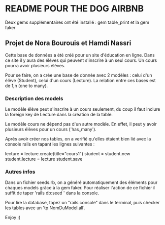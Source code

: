 # README POUR THE DOG AIRBNB

Deux gems supplémentaires ont été installé : gem table_print et la gem faker

## Projet de Nora Bourouis et Hamdi Nassri

Cette base de données a été créé pour un site d'éducation en ligne. Dans ce site il y aura des élèves qui peuvent s'inscrire à un seul cours. Un cours pourra avoir plusieurs élèves.

Pour se faire, on a crée une base de donnée avec 2 modèles : celui d'un élève (Student), celui d'un cours (Lecture). La relation entre ces bases est de 1,n (one to many).

### Description des models

Le modèle élève peut s'inscrire à un cours seulement, du coup il faut inclure la foreign key de Lecture dans la création de la table.

Le modèle cours ne dépend pas d'un autre modèle. En effet, il peut y avoir plusieurs élèves pour un cours ('has_many').

Après avoir créer nos tables, on a verifié qu'elles étaient bien lié avec la console rails en tapant les lignes suivantes :

lecture = lecture.create(title="cours1")
student = student.new
student.lecture = lecture
student.save

### Autres infos

Dans un fichier seeds.rb, on a généré automatiquement des éléments pour chaques models grâce à la gem faker. Pour réaliser l'action de ce fichier il suffit de taper 'rails db:seed ' dans la console.

Pour lire la database, tapez un "rails console" dans le terminal, puis checker les tables avec un 'tp NomDuModel.all'. 

Enjoy ;) 

